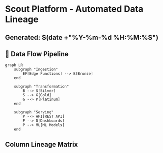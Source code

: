 # Scout Platform - Automated Data Lineage
## Generated: $(date +"%Y-%m-%d %H:%M:%S")

## 🔄 Data Flow Pipeline

```mermaid
graph LR
    subgraph "Ingestion"
        EF[Edge Functions] --> B[Bronze]
    end
    
    subgraph "Transformation"
        B --> S[Silver]
        S --> G[Gold]
        G --> P[Platinum]
    end
    
    subgraph "Serving"
        P --> API[REST API]
        P --> D[Dashboards]
        P --> ML[ML Models]
    end
```

## Column Lineage Matrix



